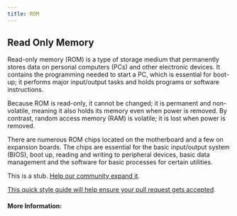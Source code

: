 ```yaml
---
title: ROM
---
```

## Read Only Memory
Read-only memory (ROM) is a type of storage medium that permanently stores data on personal computers (PCs) and other electronic devices. It contains the programming needed to start a PC, which is essential for boot-up; it performs major input/output tasks and holds programs or software instructions.

Because ROM is read-only, it cannot be changed; it is permanent and non-volatile, meaning it also holds its memory even when power is removed. By contrast, random access memory (RAM) is volatile; it is lost when power is removed.

There are numerous ROM chips located on the motherboard and a few on expansion boards. The chips are essential for the basic input/output system (BIOS), boot up, reading and writing to peripheral devices, basic data management and the software for basic processes for certain utilities.

This is a stub. <a href='https://github.com/freecodecamp/guides/tree/master/src/pages/computer-hardware/rom/index.md' target='_blank' rel='nofollow'>Help our community expand it</a>.

<a href='https://github.com/freecodecamp/guides/blob/master/README.md' target='_blank' rel='nofollow'>This quick style guide will help ensure your pull request gets accepted</a>.

<!-- The article goes here, in GitHub-flavored Markdown. Feel free to add YouTube videos, images, and CodePen/JSBin embeds  -->

#### More Information:
<!-- Please add any articles you think might be helpful to read before writing the article -->
